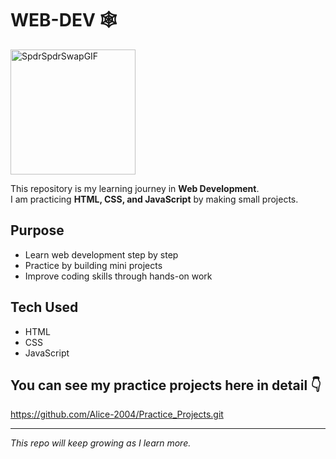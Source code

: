 # WEB-DEV 🕸️

<img src="https://github.com/user-attachments/assets/4997f872-539d-4ead-92fd-c5565ef8469e" alt="SpdrSpdrSwapGIF" width="200"/>

This repository is my learning journey in **Web Development**.  
I am practicing **HTML, CSS, and JavaScript** by making small projects.

## Purpose
- Learn web development step by step  
- Practice by building mini projects  
- Improve coding skills through hands-on work

## Tech Used
- HTML  
- CSS  
- JavaScript  

## You can see my practice projects here in detail 👇
https://github.com/Alice-2004/Practice_Projects.git

---
*This repo will keep growing as I learn more.*  
